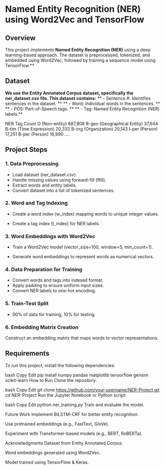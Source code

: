 # Named Entity Recognition (NER) using Word2Vec and TensorFlow
## Overview
This project implements **Named Entity Recognition (NER)** using a deep learning-based approach. The dataset is preprocessed, tokenized, and embedded using Word2Vec, followed by training a sequence model using TensorFlow.**

## Dataset
**We use the Entity Annotated Corpus dataset, specifically the ner_dataset.csv file. This dataset contains:**
** - Sentence #: Identifies sentences in the dataset. **
** - Word: Individual words in the sentences. **
** - POS: Part-of-Speech tags. **
** - Tag: Named Entity Recognition (NER) labels.**

NER Tag	Count
O (Non-entity)	887,908
B-geo (Geographical Entity)	37,644
B-tim (Time Expression)	20,333
B-org (Organization)	20,143
I-per (Person)	17,251
B-per (Person)	16,990
....


## Project Steps
### 1. Data Preprocessing
- Load dataset (ner_dataset.csv).
- Handle missing values using forward-fill (ffill).
- Extract words and entity labels.
- Convert dataset into a list of tokenized sentences.

### 2. Word and Tag Indexing
- Create a word index (w_index) mapping words to unique integer values.

- Create a tag index (t_index) for NER labels.

### 3. Word Embeddings with Word2Vec
- Train a Word2Vec model (vector_size=100, window=5, min_count=1).

- Generate word embeddings to represent words as numerical vectors.

### 4. Data Preparation for Training
- Convert words and tags into indexed format.
- Apply padding to ensure uniform input sizes.
- Convert NER labels to one-hot encoding.

### 5. Train-Test Split
- 90% of data for training, 10% for testing.

### 6. Embedding Matrix Creation
Construct an embedding matrix that maps words to vector representations.

## Requirements
To run this project, install the following dependencies:

bash
Copy
Edit
pip install numpy pandas matplotlib tensorflow gensim scikit-learn
How to Run
Clone the repository:

bash
Copy
Edit
git clone https://github.com/your-username/NER-Project.git
cd NER-Project
Run the Jupyter Notebook or Python script:

bash
Copy
Edit
python ner_training.py
Train and evaluate the model.

Future Work
Implement BiLSTM-CRF for better entity recognition.

Use pretrained embeddings (e.g., FastText, GloVe).

Experiment with Transformer-based models (e.g., BERT, RoBERTa).

Acknowledgments
Dataset from Entity Annotated Corpus.

Word embeddings generated using Word2Vec.

Model trained using TensorFlow & Keras.
